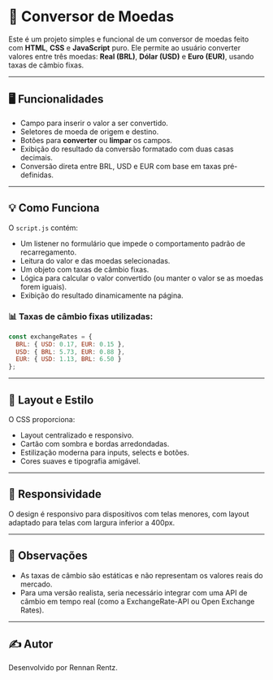 # 💱 Conversor de Moedas

Este é um projeto simples e funcional de um conversor de moedas feito com **HTML**, **CSS** e **JavaScript** puro. Ele permite ao usuário converter valores entre três moedas: **Real (BRL)**, **Dólar (USD)** e **Euro (EUR)**, usando taxas de câmbio fixas.

---

## 🖥️ Funcionalidades

- Campo para inserir o valor a ser convertido.
- Seletores de moeda de origem e destino.
- Botões para **converter** ou **limpar** os campos.
- Exibição do resultado da conversão formatado com duas casas decimais.
- Conversão direta entre BRL, USD e EUR com base em taxas pré-definidas.

---

## 💡 Como Funciona

O `script.js` contém:

- Um listener no formulário que impede o comportamento padrão de recarregamento.
- Leitura do valor e das moedas selecionadas.
- Um objeto com taxas de câmbio fixas.
- Lógica para calcular o valor convertido (ou manter o valor se as moedas forem iguais).
- Exibição do resultado dinamicamente na página.

### 📊 Taxas de câmbio fixas utilizadas:

```js
const exchangeRates = {
  BRL: { USD: 0.17, EUR: 0.15 },
  USD: { BRL: 5.73, EUR: 0.88 },
  EUR: { USD: 1.13, BRL: 6.50 }
};
```

---

## 🎨 Layout e Estilo

O CSS proporciona:

- Layout centralizado e responsivo.
- Cartão com sombra e bordas arredondadas.
- Estilização moderna para inputs, selects e botões.
- Cores suaves e tipografia amigável.

---

## 📱 Responsividade

O design é responsivo para dispositivos com telas menores, com layout adaptado para telas com largura inferior a 400px.

---

## 📌 Observações

- As taxas de câmbio são estáticas e não representam os valores reais do mercado. 
- Para uma versão realista, seria necessário integrar com uma API de câmbio em tempo real (como a ExchangeRate-API ou Open Exchange Rates).

---

## ✍️ Autor

Desenvolvido por Rennan Rentz.
